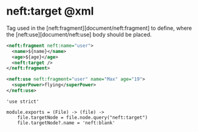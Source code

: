 neft:target @xml
================

Tag used in the [neft:fragment][document/neft:fragment] to define,
where the [neft:use][document/neft:use] body should be placed.

```xml
<neft:fragment neft:name="user">
  <name>${name}</name>
  <age>${age}</age>
  <neft:target />
</neft:fragment>

<neft:use neft:fragment="user" name="Max" age="19">
  <superPower>flying</superPower>
</neft:use>
```

	'use strict'

	module.exports = (File) -> (file) ->
		file.targetNode = file.node.query("neft:target")
		file.targetNode?.name = 'neft:blank'
